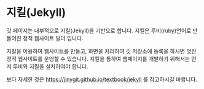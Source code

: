 # 지킬(Jekyll)
깃 페이지는 내부적으로 지킬(Jekyll)을 기반으로 합니다. 지킬은 루비(ruby)언어로 만들어진 정적 웹사이트 빌더 입니다.

지킬을 이용하여 웹사이트를 만들고, 화면을 처리하여 깃 저장소에 등록을 하시면 멋진 정적 웹사이트를 운영할 수 있습니다. 지킬을 통하여 웹페이지를 개발하기 위해서는 먼저 루비와 지킬을 설치하여야 합니다.

보다 자세한 것은 https://jinygit.github.io/textbook/jekyll 를 참고하시길 바랍니다.